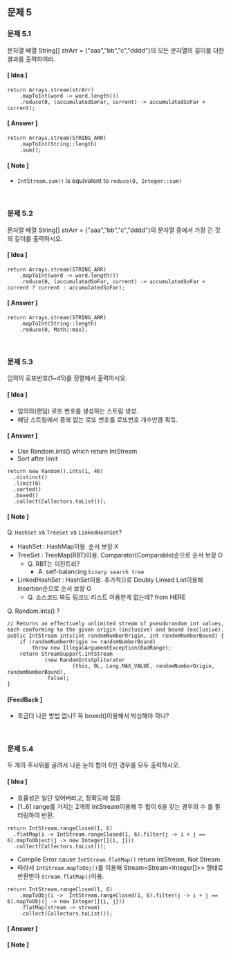 ## 문제 5

### 문제 5.1
문자열 배열 String[] strArr = {"aaa","bb","c","dddd"}의 모든 문자열의 길이를 더한 결과를 출력하여라.

#### [ Idea ]
```
return Arrays.stream(strArr)
    .mapToInt(word -> word.length())
    .reduce(0, (accumulatedSoFar, current) -> accumulatedSoFar + current);
```

#### [ Answer ]
```
return Arrays.stream(STRING_ARR)
    .mapToInt(String::length)
    .sum();
```

#### [ Note ]

- `IntStream.sum()` is equivalent to `reduce(0, Integer::sum)`


<br>

### 문제 5.2
문자열 배열 String[] strArr = {"aaa","bb","c","dddd"}의 문자열 중에서 가장 긴 것의 길이를 출력하시오.

#### [ Idea ]
```
return Arrays.stream(STRING_ARR)
    .mapToInt(word -> word.length())
    .reduce(0, (accumulatedSoFar, current) -> accumulatedSoFar < current ? current : accumulatedSoFar);
```

#### [ Answer ]
```
return Arrays.stream(STRING_ARR)
    .mapToInt(String::length)
    .reduce(0, Math::max);
```

<br>

### 문제 5.3
임의의 로또번호(1~45)를 정렬해서 출력하시오.

#### [ Idea ]

- 임의의(랜덤) 로또 번호를 생성하는 스트림 생성.
- 해당 스트림에서 중복 없는 로또 번호를 로또번호 개수만큼 획득.

#### [ Answer ]

- Use Random.ints() which return IntStream
- Sort after limit

```
return new Random().ints(1, 46)
  .distinct()
  .limit(6)
  .sorted()
  .boxed()
  .collect(Collectors.toList());
```

#### [ Note ]
Q. `HashSet` vs `TreeSet` vs `LinkedHashSet`?

- HashSet : HashMap이용. 순서 보장 X
- TreeSet : TreeMap(RBT)이용. Comparator(Comparable)순으로 순서 보장 O
  - Q. RBT는 이진트리?
    - A. self-balancing `binary search tree`
- LinkedHashSet : HashSet이용. 추가적으로 Doubly Linked List이용해 Insertion순으로 순서 보장 O
  - Q. 소스코드 봐도 링크드 리스트 이용한게 없는데? from HERE

Q. Random.ints() ?
```
// Returns an effectively unlimited stream of pseudorandom int values, each conforming to the given origin (inclusive) and bound (exclusive).
public IntStream ints(int randomNumberOrigin, int randomNumberBound) {
    if (randomNumberOrigin >= randomNumberBound)
        throw new IllegalArgumentException(BadRange);
    return StreamSupport.intStream
            (new RandomIntsSpliterator
                     (this, 0L, Long.MAX_VALUE, randomNumberOrigin, randomNumberBound),
             false);
}
```

#### [FeedBack ]

- 조금더 나은 방법 없나? 꼭 boxed()이용해서 박싱해야 하나?



<br>

### 문제 5.4
두 개의 주사위를 굴려서 나온 눈의 합이 6인 경우를 모두 출력하시오.

#### [ Idea ]
- 효율성은 일단 잊어버리고, 정확도에 집중
- [1..6] range를 가지는 2개의 IntStream이용해 두 합이 6을 갖는 경우의 수 를 필터링하여 반환.
 
```
return IntStream.rangeClosed(1, 6)
  .flatMap(i -> IntStream.rangeClosed(1, 6).filter(j -> i + j == 6).mapToObject(j -> new Integer[]{i, j}))
  .collect(Collectors.toList());
```

- Compile Error cause `IntStream.flatMap()` return IntStream, Not Stream<R>.
- 따라서 `IntStream.mapToObj()`를 이용해 Stream<Stream<Integer[]>> 형태로 반환받아 `Stream.flatMap()`이용.

```
return IntStream.rangeClosed(1, 6)
    .mapToObj(i ->  IntStream.rangeClosed(1, 6).filter(j -> i + j == 6).mapToObj(j -> new Integer[]{i, j}))
    .flatMap(stream -> stream)
    .collect(Collectors.toList());
```

#### [ Answer ]
#### [ Note ]

